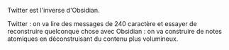Twitter est l'inverse d'Obsidian.

Twitter : on va lire des messages de 240 caractère et essayer de reconstruire quelconque chose avec
Obsidian : on va construire de notes atomiques en déconstruisant du contenu plus volumineux.